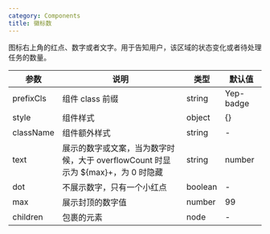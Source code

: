 ```yaml
---
category: Components
title: 徽标数
---
```


图标右上角的红点、数字或者文字。用于告知用户，该区域的状态变化或者待处理任务的数量。

<DEMO>

| 参数      | 说明                                                                             | 类型    | 默认值    |
| --------- | -------------------------------------------------------------------------------- | ------- | --------- |
| prefixCls | 组件 class 前缀                                                                  | string  | Yep-badge |
| style     | 组件样式                                                                         | object  | {}        |
| className | 组件额外样式                                                                     | string  | -         |
| text      | 展示的数字或文案，当为数字时候，大于 overflowCount 时显示为 ${max}+，为 0 时隐藏 | string  | number    | - |
| dot       | 不展示数字，只有一个小红点                                                       | boolean | -         |
| max       | 展示封顶的数字值                                                                 | number  | 99        |
| children  | 包裹的元素                                                                       | node    | -         |
